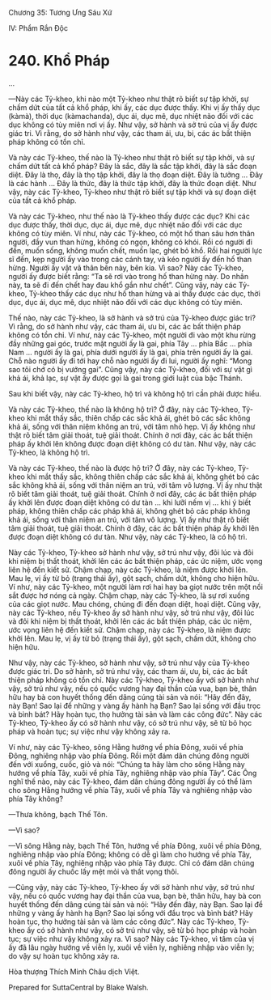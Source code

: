  

Chương 35: Tương Ưng Sáu Xứ

IV: Phẩm Rắn Ðộc

# 240\. Khổ Pháp

…

—Này các Tỷ-kheo, khi nào một Tỷ-kheo như thật rõ biết sự tập khởi, sự chấm dứt của tất cả khổ pháp, khi ấy, các dục được thấy. Khi vị ấy thấy dục (kàmà), thời dục (kàmachanda), dục ái, dục mê, dục nhiệt não đối với các dục không có tùy miên nơi vị ấy. Như vậy, sở hành và sở trú của vị ấy được giác tri. Vì rằng, do sở hành như vậy, các tham ái, ưu, bi, các ác bất thiện pháp không có tồn chỉ.

Và này các Tỷ-kheo, thế nào là Tỷ-kheo như thật rõ biết sự tập khởi, và sự chấm dứt tất cả khổ pháp? Ðây là sắc, đây là sắc tập khởi, đây là sắc đoạn diệt. Ðây là thọ, đây là thọ tập khởi, đây là thọ đoạn diệt. Ðây là tưởng … Ðây là các hành … Ðây là thức, đây là thức tập khởi, đây là thức đoạn diệt. Như vậy, này các Tỷ-kheo, Tỷ-kheo như thật rõ biết sự tập khởi và sự đoạn diệt của tất cả khổ pháp.

Và này các Tỷ-kheo, như thế nào là Tỷ-kheo thấy được các dục? Khi các dục được thấy, thời dục, dục ái, dục mê, dục nhiệt não đối với các dục không có tùy miên. Ví như, này các Tỷ-kheo, có một hố than sâu hơn thân người, đầy vun than hừng, không có ngọn, không có khói. Rồi có người đi đến, muốn sống, không muốn chết, muốn lạc, ghét bỏ khổ. Rồi hai người lực sĩ đến, kẹp người ấy vào trong các cánh tay, và kéo người ấy đến hố than hừng. Người ấy vật vã thân bên này, bên kia. Vì sao? Này các Tỷ-kheo, người ấy được biết rằng: “Ta sẽ rơi vào trong hố than hừng này. Do nhân này, ta sẽ đi đến chết hay đau khổ gần như chết”. Cũng vậy, này các Tỷ-kheo, Tỷ-kheo thấy các dục như hố than hừng và ai thấy được các dục, thời dục, dục ái, dục mê, dục nhiệt não đối với các dục không có tùy miên.

Thế nào, này các Tỷ-kheo, là sở hành và sở trú của Tỷ-kheo được giác tri? Vì rằng, do sở hành như vậy, các tham ái, ưu bi, các ác bất thiện pháp không có tồn chỉ. Ví như, này các Tỷ-kheo, một người đi vào một khu rừng đầy những gai góc, trước mặt người ấy là gai, phía Tây … phía Bắc … phía Nam … người ấy là gai, phía dưới người ấy là gai, phía trên người ấy là gai. Chỗ nào người ấy đi tới hay chỗ nào người ấy đi lui, người ấy nghĩ: “Mong sao tôi chớ có bị vướng gai”. Cũng vậy, này các Tỷ-kheo, đối với sự vật gì khả ái, khả lạc, sự vật ấy được gọi là gai trong giới luật của bậc Thánh.

Sau khi biết vậy, này các Tỷ-kheo, hộ trì và không hộ trì cần phải được hiểu.

Và này các Tỷ-kheo, thế nào là không hộ trì? Ở đây, này các Tỷ-kheo, Tỷ-kheo khi mắt thấy sắc, thiên chấp các sắc khả ái, ghét bỏ các sắc không khả ái, sống với thân niệm không an trú, với tâm nhỏ hẹp. Vị ấy không như thật rõ biết tâm giải thoát, tuệ giải thoát. Chính ở nơi đây, các ác bất thiện pháp ấy khởi lên không được đoạn diệt không có dư tàn. Như vậy, này các Tỷ-kheo, là không hộ trì.

Và này các Tỷ-kheo, thế nào là được hộ trì? Ở đây, này các Tỷ-kheo, Tỷ-kheo khi mắt thấy sắc, không thiên chấp các sắc khả ái, không ghét bỏ các sắc không khả ái, sống với thân niệm an trú, với tâm vô lượng. Vị ấy như thật rõ biết tâm giải thoát, tuệ giải thoát. Chính ở nơi đây, các ác bất thiện pháp ấy khởi lên được đoạn diệt không có dư tàn … khi lưỡi nếm vị … khi ý biết pháp, không thiên chấp các pháp khả ái, không ghét bỏ các pháp không khả ái, sống với thân niệm an trú, với tâm vô lượng. Vị ấy như thật rõ biết tâm giải thoát, tuệ giải thoát. Chính ở đây, các ác bất thiện pháp ấy khởi lên được đoạn diệt không có dư tàn. Như vậy, này các Tỷ-kheo, là có hộ trì.

Này các Tỷ-kheo, Tỷ-kheo sở hành như vậy, sở trú như vậy, đôi lúc và đôi khi niệm bị thất thoát, khởi lên các ác bất thiện pháp, các ức niệm, ước vọng liên hệ đến kiết sử. Chậm chạp, này các Tỷ-kheo, là niệm được khởi lên. Mau lẹ, vị ấy từ bỏ (trạng thái ấy), gột sạch, chấm dứt, không cho hiện hữu. Ví như, này các Tỷ-kheo, một người làm rơi hai hay ba giọt nước trên một nồi sắt được hơ nóng cả ngày. Chậm chạp, này các Tỷ-kheo, là sự rơi xuống của các giọt nước. Mau chóng, chúng đi đến đoạn diệt, hoại diệt. Cũng vậy, này các Tỷ-kheo, nếu Tỷ-kheo ấy sở hành như vậy, sở trú như vậy, đôi lúc và đôi khi niệm bị thất thoát, khởi lên các ác bất thiện pháp, các ức niệm, ước vọng liên hệ đến kiết sử. Chậm chạp, này các Tỷ-kheo, là niệm được khởi lên. Mau lẹ, vị ấy từ bỏ (trạng thái ấy), gột sạch, chấm dứt, không cho hiện hữu.

Như vậy, này các Tỷ-kheo, sở hành như vậy, sở trú như vậy của Tỷ-kheo được giác tri. Do sở hành, sở trú như vậy, các tham ái, ưu, bi, các ác bất thiện pháp không có tồn chỉ. Này các Tỷ-kheo, Tỷ-kheo ấy với sở hành như vậy, sở trú như vậy, nếu có quốc vương hay đại thần của vua, bạn bè, thân hữu hay bà con huyết thống đến dâng cúng tài sản và nói: “Hãy đến đây, này Bạn! Sao lại để những y vàng ấy hành hạ Bạn? Sao lại sống với đầu trọc và bình bát? Hãy hoàn tục, thọ hưởng tài sản và làm các công đức”. Này các Tỷ-kheo, Tỷ-kheo ấy có sở hành như vậy, có sở trú như vậy, sẽ từ bỏ học pháp và hoàn tục; sự việc như vậy không xảy ra.

Ví như, này các Tỷ-kheo, sông Hằng hướng về phía Ðông, xuôi về phía Ðông, nghiêng nhập vào phía Ðông. Rồi một đám dân chúng đông người đến với xuổng, cuốc, giỏ và nói: “Chúng ta hãy làm cho sông Hằng này hướng về phía Tây, xuôi về phía Tây, nghiêng nhập vào phía Tây”. Các Ông nghĩ thế nào, này các Tỷ-kheo, đám dân chúng đông người ấy có thể làm cho sông Hằng hướng về phía Tây, xuôi về phía Tây và nghiêng nhập vào phía Tây không?

—Thưa không, bạch Thế Tôn.

—Vì sao?

—Vì sông Hằng này, bạch Thế Tôn, hướng về phía Ðông, xuôi về phía Ðông, nghiêng nhập vào phía Ðông; không có dễ gì làm cho hướng về phía Tây, xuôi về phía Tây, nghiêng nhập vào phía Tây được. Chỉ có đám dân chúng đông người ấy chuốc lấy mệt mỏi và thất vọng thôi.

—Cũng vậy, này các Tỷ-kheo, Tỷ-kheo ấy với sở hành như vậy, sở trú như vậy, nếu có quốc vương hay đại thần của vua, bạn bè, thân hữu, hay bà con huyết thống đến dâng cúng tài sản và nói: “Hãy đến đây, này Bạn. Sao lại để những y vàng ấy hành hạ Bạn? Sao lại sống với đầu trọc và bình bát? Hãy hoàn tục, thọ hưởng tài sản và làm các công đức”. Này các Tỷ-kheo, Tỷ-kheo ấy có sở hành như vậy, có sở trú như vậy, sẽ từ bỏ học pháp và hoàn tục; sự việc như vậy không xảy ra. Vì sao? Này các Tỷ-kheo, vì tâm của vị ấy đã lâu ngày hướng về viễn ly, xuôi về viễn ly, nghiêng nhập vào viễn ly; do vậy sự hoàn tục không xảy ra.

Hòa thượng Thích Minh Châu dịch Việt.

Prepared for SuttaCentral by Blake Walsh.
